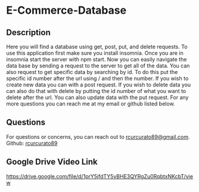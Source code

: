 # E-Commerce-Database

## Description
Here you will find a database using get, post, put, and delete requests. To use this application first make sure you install insomnia.
Once you are in insomnia start the server with npm start. Now you can easily navigate the data base by sending a request to the server 
to get all of the data. You can also request to get specific data by searching by id. To do this put the specific id number after the url using 
/ and then the number. If you wish to create new data you can with a post request. If you wish to delete data you can also do that with delete
by putting the id number of what you want to delete after the url. You can also update data with the put request. For any more questions you 
can reach me at my email or github listed below.

## Questions

For questions or concerns, you can reach out to rcurcurato89@gmail.com.
Github: [rcurcurato89](https://github.com/rcurcurato89)

## Google Drive Video Link

https://drive.google.com/file/d/1prY5jfdTY5yBHE3QYRgZu0RqbtxNKcbT/view
